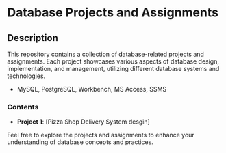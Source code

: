 # Database Projects and Assignments

## Description

This repository contains a collection of database-related projects and assignments. Each project showcases various aspects of database design, implementation, and management, utilizing different database systems and technologies.
- MySQL, PostgreSQL, Workbench, MS Access, SSMS

### Contents

- **Project 1**: [Pizza Shop Delivery System desgin]

Feel free to explore the projects and assignments to enhance your understanding of database concepts and practices.
